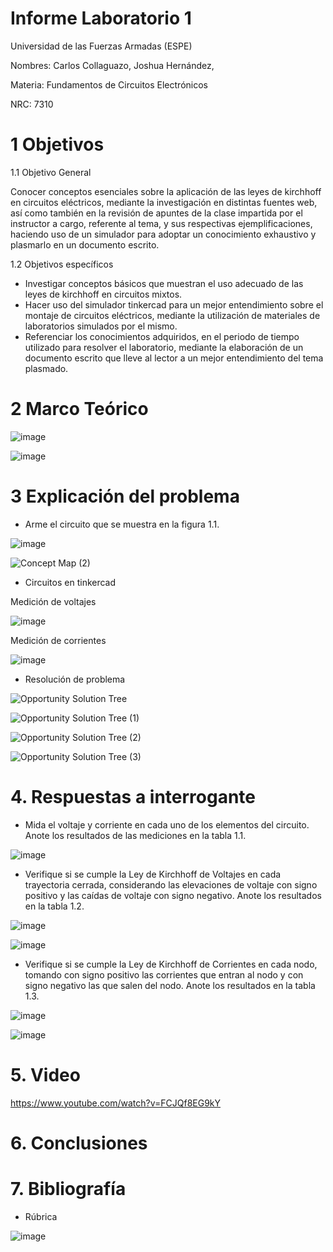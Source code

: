 # Informe Laboratorio 1 

Universidad de las Fuerzas Armadas (ESPE)

Nombres: Carlos Collaguazo, Joshua Hernández, 

Materia: Fundamentos de Circuitos Electrónicos

NRC: 7310

# 1 Objetivos

1.1 Objetivo General

Conocer conceptos esenciales sobre la aplicación de las leyes de kirchhoff en circuitos eléctricos, mediante la investigación en distintas fuentes web, así como también en la revisión de apuntes de la clase impartida por el instructor a cargo, referente al tema, y sus respectivas ejemplificaciones, haciendo uso de un simulador para adoptar un conocimiento exhaustivo y plasmarlo en un documento escrito.

1.2 Objetivos específicos

* Investigar conceptos básicos que muestran el uso adecuado de las leyes de kirchhoff en circuitos mixtos.
* Hacer uso del simulador tinkercad para un mejor entendimiento sobre el montaje de circuitos eléctricos, mediante la utilización de materiales de laboratorios simulados por el mismo.
* Referenciar los conocimientos adquiridos, en el periodo de tiempo utilizado para resolver el laboratorio, mediante la elaboración de un documento escrito que lleve al lector a un mejor entendimiento del tema plasmado.

# 2 Marco Teórico

![image](https://user-images.githubusercontent.com/105715717/169574287-093587c0-0fbe-43f8-bbaa-49e685c9e6ef.png)

![image](https://user-images.githubusercontent.com/105715717/169574332-96ccbf02-60fc-46f8-86d5-510d3b26a44e.png)


# 3 Explicación del problema

* Arme el circuito que se muestra en la figura 1.1.

![image](https://user-images.githubusercontent.com/105675868/169567134-c9549358-ce54-4c52-86f3-9d3104ae4fe8.png)

![Concept Map (2)](https://user-images.githubusercontent.com/105715717/169573956-bf38205b-8305-46c0-a136-edd56a7cf447.jpg)

* Circuitos en tinkercad

Medición de voltajes

![image](https://user-images.githubusercontent.com/105715717/169570887-b7c10ac7-6d95-4737-96e3-d5492934e454.png)

Medición de corrientes

![image](https://user-images.githubusercontent.com/105715717/169570962-af91d86d-ac1f-4250-b91a-65ab5c74223e.png)

* Resolución de problema

![Opportunity Solution Tree](https://user-images.githubusercontent.com/105715717/169569629-817a175a-e4d0-47f7-8966-e06d6ef87d80.jpg)

![Opportunity Solution Tree (1)](https://user-images.githubusercontent.com/105715717/169569659-edaf5823-ce00-418e-9084-8cc933e94173.jpg)

![Opportunity Solution Tree (2)](https://user-images.githubusercontent.com/105715717/169569702-c45d7904-14bd-4194-bb58-d96ce1349354.jpg)

![Opportunity Solution Tree (3)](https://user-images.githubusercontent.com/105715717/169569733-16153326-0295-446f-9503-5fc6a5c3ff58.jpg)


# 4. Respuestas a interrogante

* Mida el voltaje y corriente en cada uno de los elementos del circuito. Anote los
resultados de las mediciones en la tabla 1.1.

![image](https://user-images.githubusercontent.com/105675868/169567611-aa5e6890-5c1c-46ac-8be7-89fbe825c03e.png)

* Verifique si se cumple la Ley de Kirchhoff de Voltajes en cada trayectoria cerrada,
considerando las elevaciones de voltaje con signo positivo y las caídas de voltaje con
signo negativo. Anote los resultados en la tabla 1.2.

![image](https://user-images.githubusercontent.com/105675868/169571514-80fa267a-c4aa-4add-91aa-93793c6531dd.png)

![image](https://user-images.githubusercontent.com/105675868/169571801-8639d22c-28be-4ebe-9481-52d1dabe1c6c.png)

* Verifique si se cumple la Ley de Kirchhoff de Corrientes en cada nodo, tomando
con signo positivo las corrientes que entran al nodo y con signo negativo las que salen
del nodo. Anote los resultados en la tabla 1.3.

![image](https://user-images.githubusercontent.com/105675868/169567909-8faf0e3b-0617-487c-96a4-412dd4f3d799.png)

![image](https://user-images.githubusercontent.com/105675868/169573768-7e7d32af-5637-444b-92df-3efc62653883.png)

# 5. Video

https://www.youtube.com/watch?v=FCJQf8EG9kY

# 6. Conclusiones

# 7. Bibliografía

* Rúbrica

![image](https://user-images.githubusercontent.com/105715717/169569926-450a72e1-829a-45ab-b7da-560fb5162b98.png)


























